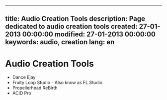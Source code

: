 -----
title: Audio Creation Tools
description: Page dedicated to audio creation tools
created: 27-01-2013 00:00:00
modified: 27-01-2013 00:00:00
keywords: audio, creation
lang: en 
-----

# Audio Creation Tools

* Dance Ejay
* Fruity Loop Studio - Also know as FL Studio
* Propellerhead ReBirth
* ACID Pro